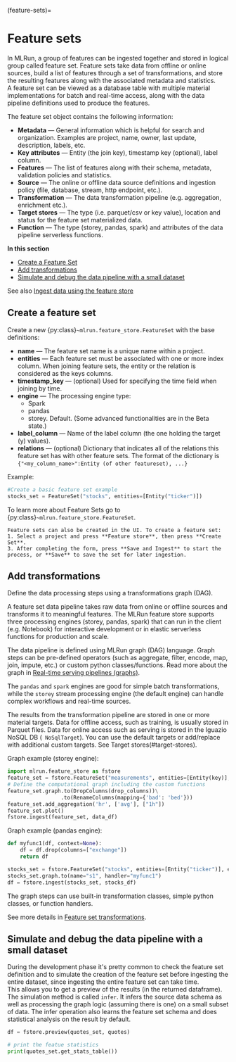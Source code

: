 (feature-sets)=
# Feature sets

In MLRun, a group of features can be ingested together and stored in logical group called feature set. 
Feature sets take data from offline or online sources, build a list of features through a set of transformations, and 
store the resulting features along with the associated metadata and statistics. <br>
A feature set can be viewed as a database table with multiple material implementations for batch and real-time access,
along with the data pipeline definitions used to produce the features.
 
The feature set object contains the following information:
- **Metadata** &mdash; General information which is helpful for search and organization. Examples are project, name, owner, last update, description, labels, etc.
- **Key attributes** &mdash; Entity (the join key), timestamp key (optional), label column.
- **Features** &mdash; The list of features along with their schema, metadata, validation policies and statistics.
- **Source** &mdash; The online or offline data source definitions and ingestion policy (file, database, stream, http endpoint, etc.).
- **Transformation** &mdash; The data transformation pipeline (e.g. aggregation, enrichment etc.).
- **Target stores** &mdash; The type (i.e. parquet/csv or key value), location and status for the feature set materialized data. 
- **Function** &mdash; The type (storey, pandas, spark) and attributes of the data pipeline serverless functions.

**In this section**
- [Create a Feature Set](#create-a-feature-set)
- [Add transformations](#add-transformations)
- [Simulate and debug the data pipeline with a small dataset](#simulate-the-data-pipeline-with-a-small-dataset)


See also [Ingest data using the feature store](#ingest-data-fs)
  
   
## Create a feature set

Create a new {py:class}`~mlrun.feature_store.FeatureSet` with the base definitions:

* **name** &mdash; The feature set name is a unique name within a project. 
* **entities** &mdash; Each feature set must be associated with one or more index column. When joining feature sets, the entity or the relation is considered as the keys columns.
* **timestamp_key** &mdash; (optional) Used for specifying the time field when joining by time.
* **engine** &mdash; The processing engine type:
   - Spark
   - pandas
   - storey. Default. (Some advanced functionalities are in the Beta state.)
* **label_column** &mdash; Name of the label column (the one holding the target (y) values).
* **relations** &mdash; (optional) Dictionary that indicates all of the relations this feature set has with other feature sets. The format of 
the dictionary is <br>`{"<my_column_name>":Entity (of other featureset), ...}`
   
Example:
```python
#Create a basic feature set example
stocks_set = FeatureSet("stocks", entities=[Entity("ticker")])
```

To learn more about Feature Sets go to {py:class}`~mlrun.feature_store.FeatureSet`.

```{admonition} Note 
Feature sets can also be created in the UI. To create a feature set:
1. Select a project and press **Feature store**, then press **Create Set**.
3. After completing the form, press **Save and Ingest** to start the process, or **Save** to save the set for later ingestion.
```

## Add transformations 

Define the data processing steps using a transformations graph (DAG).

A feature set data pipeline takes raw data from online or offline sources and transforms it to meaningful features.
The MLRun feature store supports three processing engines (storey, pandas, spark) that can run in the client 
(e.g. Notebook) for interactive development or in elastic serverless functions for production and scale.

The data pipeline is defined using MLRun graph (DAG) language. Graph steps can be pre-defined operators 
(such as aggregate, filter, encode, map, join, impute, etc.) or custom python classes/functions. 
Read more about the graph in [Real-time serving pipelines (graphs)](../serving/serving-graph.html).

The `pandas` and `spark` engines are good for simple batch transformations, while the `storey` stream processing engine (the default engine)
can handle complex workflows and real-time sources.

The results from the transformation pipeline are stored in one or more material targets.  Data for offline 
access, such as training, is usually stored in Parquet files. Data for online access such as serving is stored 
in the Iguazio NoSQL DB (` NoSqlTarget`). You can use the default targets or add/replace with additional custom targets. See Target stores(#target-stores).

Graph example (storey engine):
```python
import mlrun.feature_store as fstore
feature_set = fstore.FeatureSet("measurements", entities=[Entity(key)], timestamp_key="timestamp")
# Define the computational graph including the custom functions
feature_set.graph.to(DropColumns(drop_columns))\
                 .to(RenameColumns(mapping={'bad': 'bed'}))
feature_set.add_aggregation('hr', ['avg'], ["1h"])
feature_set.plot()
fstore.ingest(feature_set, data_df)
```

Graph example (pandas engine):
```python
def myfunc1(df, context=None):
    df = df.drop(columns=["exchange"])
    return df

stocks_set = fstore.FeatureSet("stocks", entities=[Entity("ticker")], engine="pandas")
stocks_set.graph.to(name="s1", handler="myfunc1")
df = fstore.ingest(stocks_set, stocks_df)
```

The graph steps can use built-in transformation classes, simple python classes, or function handlers. 

See more details in [Feature set transformations](transformations.html).

## Simulate and debug the data pipeline with a small dataset
During the development phase it's pretty common to check the feature set definition and to simulate the creation of the feature set before 
ingesting the entire dataset, since ingesting the entire feature set can take time. <br>
This allows you to get a preview of the results (in the returned dataframe). The simulation method is called `infer`. It infers the source 
data schema as well as processing the graph logic (assuming there is one) on a small subset of data. 
The infer operation also learns the feature set schema and does statistical analysis on the result by default.
  
```python
df = fstore.preview(quotes_set, quotes)

# print the featue statistics
print(quotes_set.get_stats_table())
```